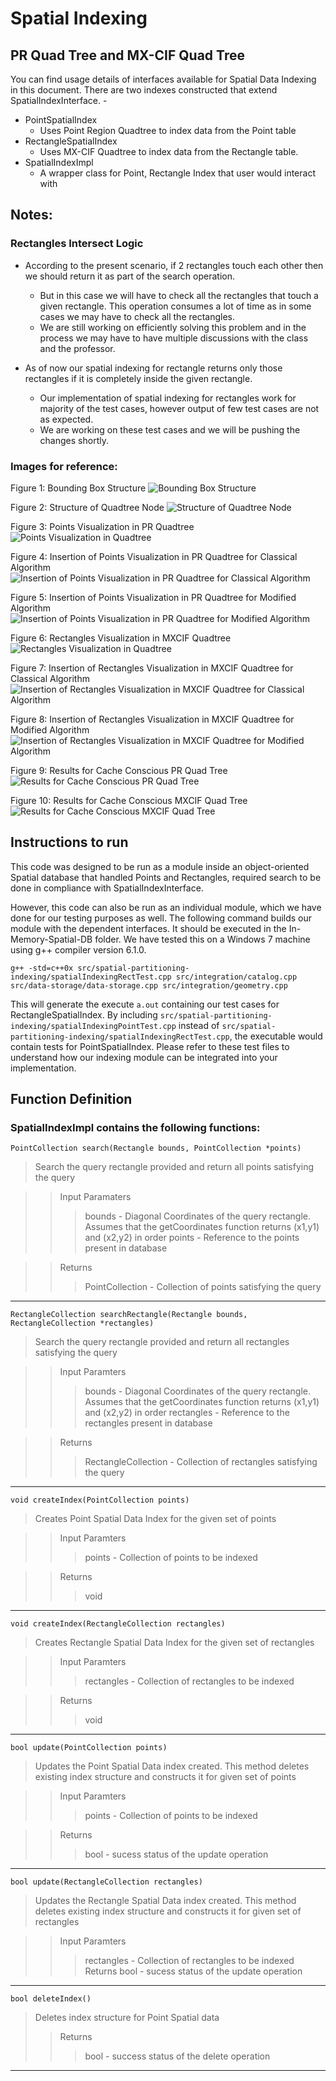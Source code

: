# Spatial Indexing

## PR Quad Tree and MX-CIF Quad Tree

You can find usage details of interfaces available for Spatial Data Indexing in this document.
There are two indexes constructed that extend SpatialIndexInterface. - 

* PointSpatialIndex
	* Uses Point Region Quadtree to index data from the Point table
* RectangleSpatialIndex 
	* Uses MX-CIF Quadtree to index data from the Rectangle table.
* SpatialIndexImpl
    * A wrapper class for Point, Rectangle Index that user would interact with

## Notes:

### Rectangles Intersect Logic

* According to the present scenario, if 2 rectangles touch each other then we should return it as part of the search operation. 
	* But in this case we will have to check all the rectangles that touch a given rectangle. This operation consumes a lot of time as in some cases we may have to check all the rectangles.
	* We are still working on efficiently solving this problem and in the process we may have to have multiple discussions with the class and the professor.

* As of now our spatial indexing for rectangle returns only those rectangles if it is completely inside the given rectangle.
	* Our implementation of spatial indexing for rectangles work for majority of the test cases, however output of few test cases are not as expected. 
	* We are working on these test cases and we will be pushing the changes shortly.

### Images for reference:

Figure 1: Bounding Box Structure 
![Bounding Box Structure](https://github.com/nakulchawla09/advances-quadtree/blob/master/new/advdbSpatialTest/Test/Images/BoundingBoxStructure.png)

Figure 2: Structure of Quadtree Node
![Structure of Quadtree Node](https://github.com/nakulchawla09/advances-quadtree/blob/master/new/advdbSpatialTest/Test/Images/StructureOfQuadtreeNode.png)

Figure 3: Points Visualization in PR Quadtree
![Points Visualization in Quadtree](https://github.com/nakulchawla09/advances-quadtree/blob/master/new/advdbSpatialTest/Test/Images/TestCase1PointsVisualization.png)

Figure 4: Insertion of Points Visualization in PR Quadtree for Classical Algorithm
![Insertion of Points Visualization in PR Quadtree for Classical Algorithm](https://github.com/magic679/In-Memory-Spatial-DB/blob/spatial-indexing-dev/src/spatial-partitioning-indexing/spatialTests/Images/report-pr-1-samat.png)

Figure 5: Insertion of Points Visualization in PR Quadtree for Modified Algorithm
![Insertion of Points Visualization in PR Quadtree for Modified Algorithm](https://github.com/magic679/In-Memory-Spatial-DB/blob/spatial-indexing-dev/src/spatial-partitioning-indexing/spatialTests/Images/report-pr-1.png)

Figure 6: Rectangles Visualization in MXCIF Quadtree
![Rectangles Visualization in Quadtree](https://github.com/nakulchawla09/advances-quadtree/blob/master/new/advdbSpatialTest/Test/Images/TestCaseRectangulesVisualization.png)

Figure 7: Insertion of Rectangles Visualization in MXCIF Quadtree for Classical Algorithm
![Insertion of Rectangles Visualization in MXCIF Quadtree for Classical Algorithm](https://github.com/magic679/In-Memory-Spatial-DB/blob/spatial-indexing-dev/src/spatial-partitioning-indexing/spatialTests/Images/report-mxcif-1-samat.png)

Figure 8: Insertion of Rectangles Visualization in MXCIF Quadtree for Modified Algorithm
![Insertion of Rectangles Visualization in MXCIF Quadtree for Modified Algorithm](https://github.com/magic679/In-Memory-Spatial-DB/blob/spatial-indexing-dev/src/spatial-partitioning-indexing/spatialTests/Images/report-mxcif-1.png)

Figure 9: Results for Cache Conscious PR Quad Tree
![Results for Cache Conscious PR Quad Tree](https://github.com/magic679/In-Memory-Spatial-DB/blob/spatial-indexing-dev/src/spatial-partitioning-indexing/spatialTests/Images/report-pr-memory.png)

Figure 10: Results for Cache Conscious MXCIF Quad Tree
![Results for Cache Conscious MXCIF Quad Tree](https://github.com/magic679/In-Memory-Spatial-DB/blob/spatial-indexing-dev/src/spatial-partitioning-indexing/spatialTests/Images/report-mxcif-memory.png)



## Instructions to run
This code was designed to be run as a module inside an object-oriented Spatial database that handled Points and Rectangles, required search to be done in compliance with SpatialIndexInterface.

However, this code can also be run as an individual module, which we have done for our testing purposes as well. 
The following command builds our module with the dependent interfaces. It should be executed in the In-Memory-Spatial-DB folder. We have tested this on a Windows 7 machine using g++ compiler version 6.1.0.

`g++ -std=c++0x src/spatial-partitioning-indexing/spatialIndexingRectTest.cpp src/integration/catalog.cpp src/data-storage/data-storage.cpp src/integration/geometry.cpp`

This will generate the execute `a.out` containing our test cases for RectangleSpatialIndex. By including `src/spatial-partitioning-indexing/spatialIndexingPointTest.cpp` instead of `src/spatial-partitioning-indexing/spatialIndexingRectTest.cpp`, the executable would contain tests for PointSpatialIndex. Please refer to these test files to understand how our indexing module can be integrated into your implementation.

## Function Definition

### SpatialIndexImpl contains the following functions:
`PointCollection search(Rectangle bounds, PointCollection *points)`

>Search the query rectangle provided and return all points satisfying the query

>>Input Paramaters
>>>bounds - Diagonal Coordinates of the query rectangle. Assumes that the getCoordinates function returns (x1,y1) and (x2,y2) in order
>>>points - Reference to the points present in database

>> Returns
>>> PointCollection - Collection of points satisfying the query


---		

`RectangleCollection searchRectangle(Rectangle bounds, RectangleCollection *rectangles)`
>Search the query rectangle provided and return all rectangles satisfying the query

>>Input Paramters
>>>bounds - Diagonal Coordinates of the query rectangle. Assumes that the getCoordinates function returns (x1,y1) and (x2,y2) in order
>>>rectangles - Reference to the rectangles present in database

>>Returns
>>>RectangleCollection - Collection of rectangles satisfying the query

---	

`void createIndex(PointCollection points)`

>Creates Point Spatial Data Index for the given set of points

>>Input Paramters
>>>points - Collection of points to be indexed

>>Returns
>>>void

---	

`void createIndex(RectangleCollection rectangles)`

>Creates Rectangle Spatial Data Index for the given set of rectangles

>>Input Paramters
>>>rectangles - Collection of rectangles to be indexed

>>Returns
>>>void

---

`bool update(PointCollection points)`

>Updates the Point Spatial Data index created. This method deletes existing index structure and constructs it for given set of points

>>Input Paramters
>>>points - Collection of points to be indexed

>>Returns
>>>bool - sucess status of the update operation

---	
	
`bool update(RectangleCollection rectangles)`
>Updates the Rectangle Spatial Data index created. This method deletes existing index structure and constructs it for given set of rectangles

>>Input Paramters
>>>rectangles - Collection of rectangles to be indexed
>>Returns
>>>bool - sucess status of the update operation

---	

`bool deleteIndex()`

>Deletes index structure for Point Spatial data
>>Returns
>>>bool - success status of the delete operation

---		
